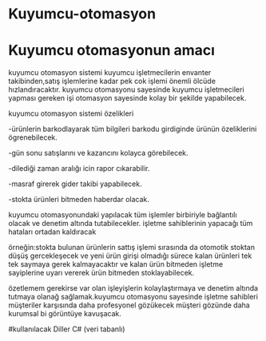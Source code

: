# Kuyumcu-otomasyon
# Kuyumcu otomasyonun amacı 

kuyumcu otomasyon sistemi kuyumcu işletmecilerin envanter takibinden,satış işlemlerine kadar pek cok işlemi önemli ölcüde hızlandıracaktır.
kuyumcu otomasyonu sayesinde kuyumcu işletmecileri yapması gereken işi otomasyon sayesinde kolay bir şekilde yapabilecek.

kuyumcu otomasyon sistemi özelikleri

-ürünlerin barkodlayarak tüm bilgileri barkodu girdiginde ürünün özeliklerini ögrenebilecek.

-gün sonu satışlarını ve kazancını kolayca görebilecek.

-dilediği zaman aralığı icin rapor cıkarabilir.

-masraf girerek gider takibi yapabilecek.

-stokta ürünleri bitmeden haberdar olacak.

kuyumcu otomasyonundaki yapılacak tüm işlemler birbiriyle bağlantılı olacak ve denetim altında tutabilecekler. işletme sahiblerinin yapacağı tüm hataları ortadan kaldıracak 

örneğin:stokta bulunan ürünlerin sattış işlemi sırasında  da otomotik stoktan düşüş gercekleşecek ve yeni ürün girişi olmadığı 
sürece kalan ürünleri tek tek saymaya gerek kalmayacaktır ve kalan ürün bitmeden işletme sayiplerine uyarı vererek ürün bitmeden stoklayabilecek.


özetlemem gerekirse var olan işleyişlerin kolaylaştırmaya ve denetim altında tutmaya olanağ sağlamak.kuyumcu otomasyonu sayesinde işletme sahibleri 
müşteriler karşısında daha profesyonel gözükecek müşteri gözünde daha kurumsal bi görüntüye kavuşacak.


  #kullanılacak Diller
  C# (veri tabanlı)
